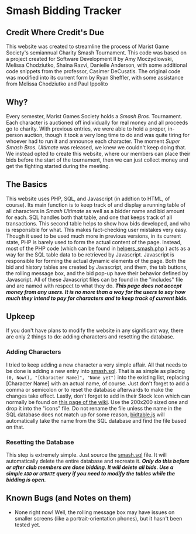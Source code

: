 # Smash Bidding Tracker
## Credit Where Credit's Due
This website was created to streamline the process of Marist Game Society's semiannual Charity Smash Tournament.
This code was based on a project created for Software Development II by Amy Moczydlowski, Melissa Chodziutko, Shaina Razvi, Danielle Anderson, with some additional code snippets from the professor, Casimer DeCusatis.
The original code was modified into its current form by Ryan Sheffler, with some assistance from Melissa Chodziutko and Paul Ippolito

## Why?
Every semester, Marist Games Society holds a *Smash Bros.* Tournament. Each character is auctioned off individually for real money and all proceeds go to charity. With previous entries, we were able to hold a proper, in-person auction, though it took a very long time to do and was quite tiring for whoever had to run it and announce each character. The moment *Super Smash Bros. Ultimate* was released, we knew we couldn't keep doing that. We instead opted to create this website, where our members can place their bids before the start of the tournament, then we can just collect money and get the fighting started during the meeting.

## The Basics
This website uses PHP, SQL, and Javascript (in addtion to HTML, of course). Its main function is to keep track of and display a running table of all characters in *Smash Ultimate* as well as a bidder name and bid amount for each. SQL handles both that table, and one that keeps track of all transactions. This second table helps to show how bids developed, and who is responsible for what. This makes fact-checking user mistakes very easy. Though it used to be used much more in previous versions, in its current state, PHP is barely used to form the actual content of the page. Instead, most of the PHP code (which can be found in [helpers_smash.php](includes/helpers_smash.php) ) acts as a way for the SQL table data to be retrieved by Javascript. Javascript is responsible for forming the actual dynamic elements of the page. Both the bid and history tables are created by Javascript, and them, the tab buttons, the rolling message box, and the bid pop-up have their behavior defined by Javascript. All of these Javascript files can be found in the "includes" file and are named with respect to what they do.
***This page does not accept money from any users. It is no more than a way for the users to say how much they intend to pay for characters and to keep track of current bids.***

## Upkeep
If you don't have plans to modify the website in any significant way, there are only 2 things to do: adding characters and resetting the database.
### Adding Characters
I tried to keep adding a new character a very simple affair. All that needs to be done is adding a new entry into [smash.sql](smash.sql). That is as simple as placing `(0, Now(), "[Character Name]", "None yet")` into the existing list, replacing [Character Name] with an actual name, of course. Just don't forget to add a comma or semicolon or to reset the database afterwards to make the changes take effect. Lastly, don't forget to add in their Stock Icon which can normally be found on [this page of the wiki](https://www.ssbwiki.com/Category:Head_icons_(SSBU)). Use the 200x200 sized one and drop it into the "icons" file. Do not rename the file unless the name in the SQL database does not match up for some reason, [bidtable.js](includes/bidtable.js) will automatically take the name from the SQL database and find the file based on that.
### Resetting the Database
This step is extremely simple. Just source the [smash.sql](smash.sql) file. It will automatically delete the entire database and recreate it. ***Only do this before or after club members are done bidding. It will delete all bids. Use a simple `ADD` or `UPDATE` query if you need to modify the tables while the bidding is open.***

## Known Bugs (and Notes on them)
- None right now! Well, the rolling message box may have issues on smaller screens (like a portrait-orientation phones), but it hasn't been tested yet.
